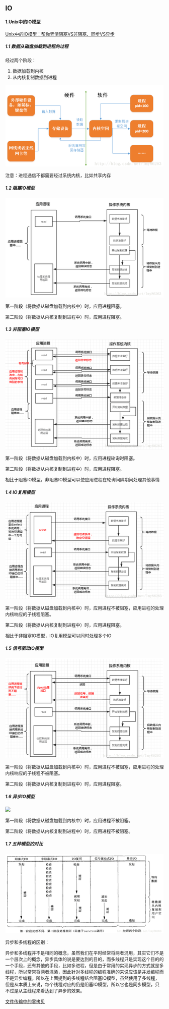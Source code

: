 ## IO

#### 1.Unix中的IO模型

[Unix中的IO模型：帮你弄清阻塞VS非阻塞、同步VS异步](https://blog.csdn.net/lmy86263/article/details/55681371)

##### 1.1 数据从磁盘加载到进程的过程

经过两个阶段：

1. 数据加载到内核
2. 从内核复制数据到进程

![](img\IO\进程从磁盘获取数据的过程.jpg)

注意：进程通信不都需要经过系统内核，比如共享内存

##### 1.2 阻塞IO模型

![](img\IO\阻塞IO模型.jpg)

第一阶段（将数据从磁盘加载到内核中）时，应用进程阻塞。

第二阶段（将数据从内核复制到进程中）时，应用进程阻塞。

##### 1.3 非阻塞IO模型

![](img\IO\非阻塞IO模型.png)

第一阶段（将数据从磁盘加载到内核中）时，应用进程轮询时阻塞。

第二阶段（将数据从内核复制到进程中）时，应用进程阻塞。

相比于阻塞IO模型，非阻塞IO模型可以使应用进程在轮询间隔期间处理其他事情

##### 1.4 IO复用模型

![](img\IO\IO复用模型.jpg)

第一阶段（将数据从磁盘加载到内核中）时，应用进程不被阻塞，应用进程的处理内核响应的子线程阻塞。

第二阶段（将数据从内核复制到进程中）时，应用进程阻塞。

相比于非阻塞IO模型，IO复用模型可以同时处理多个IO

##### 1.5 信号驱动IO模型

![](img\IO\信号驱动IO模型.jpg)

第一阶段（将数据从磁盘加载到内核中）时，应用进程不被阻塞，应用进程的处理内核响应的子线程不被阻塞。

第二阶段（将数据从内核复制到进程中）时，应用进程阻塞。

##### 1.6 异步IO模型

![](C:\Users\Administrator\Desktop\知识点\img\IO\异步IO模型.jpg)

第一阶段（将数据从磁盘加载到内核中）时，应用进程不被阻塞。

第二阶段（将数据从内核复制到进程中）时，应用进程不被阻塞。

##### 1.7 五种模型的对比

![](img\IO\五种IO模型对比.jpg)

异步和多线程的区别：

异步和多线程并不是相同的概念，虽然我们在平时经常将两者混用，其实它们不是一个层次上的概念，异步具体的说是要达到的目的，而多线程只是实现这个目的的一个手段，还有其他的手段，比如多进程，但是由于常用的实现异步的方式就是多线程，所以常常将两者混淆，因此针对多线程的编程准确的来说应该是并发编程而不是异步编程。所以在上面提到的多线程结合阻塞IO模型，虽然使用了多线程，但是从本质上来说，每个线程对应的仍是阻塞IO模型，所以它也是同步模型，只不过是从主线程来看达到了异步的效果。


[文件传输中的零拷贝](https://mp.weixin.qq.com/s/-AnVV8IYYedVSGBK95L_bw)

